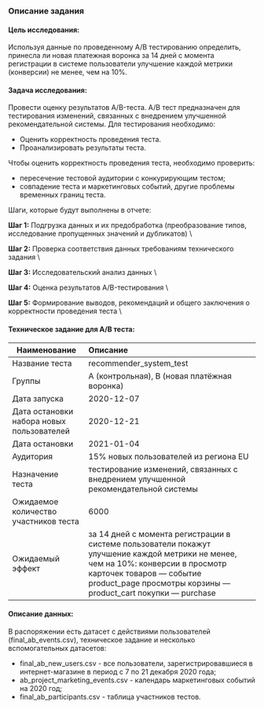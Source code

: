 <a id='task'></a>

### Описание задания

#### Цель исследования:
    
Используя данные по проведенному А/В тестированию определить, принесла ли новая платежная воронка за 14 дней с момента регистрации в системе пользователи улучшение каждой метрики (конверсии) не менее, чем на 10%.

#### Задача исследования:

Провести оценку результатов A/B-теста. A/B тест предназначен для тестирования изменений, связанных с внедрением улучшенной рекомендательной системы. Для тестирования необходимо:

* Оценить корректность проведения теста.
* Проанализировать результаты теста.
    
Чтобы оценить корректность проведения теста, необходимо проверить:

* пересечение тестовой аудитории с конкурирующим тестом;
* совпадение теста и маркетинговых событий, другие проблемы временных границ теста.

Шаги, которые будут выполнены в отчете:

**Шаг 1:** Подгрузка данных и их предобработка (преобразование типов, исследование пропущенных значений и дубликатов) \

**Шаг 2:** Проверка соответствия данных требованиям технического задания \

**Шаг 3:** Исследовательский анализ данных \

**Шаг 4:** Оценка результатов A/B-тестирования \

**Шаг 5:** Формирование выводов, рекомендаций и общего заключения о корректности проведения теста \ 
    
#### Техническое задание для А/В теста:

|Наименование| Описание | 
|----------|:---------|
|Название теста| recommender_system_test|
|Группы| А (контрольная), B (новая платёжная воронка)|
|Дата запуска| 2020-12-07|
|Дата остановки набора новых пользователей| 2020-12-21|
|Дата остановки| 2021-01-04|
|Аудитория| 15% новых пользователей из региона EU|
|Назначение теста| тестирование изменений, связанных с внедрением улучшенной рекомендательной системы|
|Ожидаемое количество участников теста| 6000|
|Ожидаемый эффект| за 14 дней с момента регистрации в системе пользователи покажут улучшение каждой метрики не менее, чем на 10%:  конверсии в просмотр карточек товаров — событие product_page просмотры корзины — product_cart покупки — purchase|

#### Описание данных:

В распоряжении есть датасет с действиями пользователей (final_ab_events.csv), техническое задание и несколько  вспомогательных датасетов:

* final_ab_new_users.csv - все пользователи, зарегистрировавшиеся в интернет-магазине в период с 7 по 21 декабря 2020 года;
* ab_project_marketing_events.csv - календарь маркетинговых событий на 2020 год;
* final_ab_participants.csv - таблица участников тестов.

